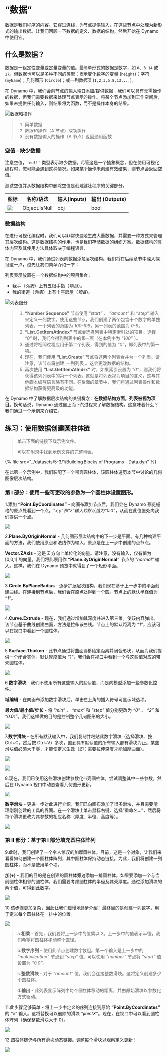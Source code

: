 # “数据”

数据是我们程序的内容。它穿过连线，为节点提供输入，在这些节点中处理为新形式的输出数据。让我们回顾一下数据的定义、数据的结构，然后开始在 Dynamo 中使用它。

## 什么是数据？

数据是一组定性变量或定量变量的值。最简单形式的数据是数字，如 `0`、`3.14` 或 `17`。但数据也可以是多种不同的类型：表示变化数字的变量 (`height`)；字符 (`myName`)；几何图形 (`Circle`)；或一列数据项 (`1,2,3,5,8,13,...`)。

在 Dynamo 中，我们会向节点的输入端口添加/提供数据 - 我们可以具有无需操作的数据，但我们需要数据来处理节点表示的操作。将某个节点添加到工作空间后，如果未提供任何输入，则结果将为函数，而不是操作本身的结果。

![数据和操作](../images/5-3/1/data-whatisdata.jpg)

> 1. 简单数据
> 2. 数据和操作（A 节点）成功执行
> 3. 没有数据输入的操作（A 节点）返回通用函数

### 空值 - 缺少数据

注意空值，`'null'` 类型表示缺少数据。尽管这是一个抽象概念，但在使用可视化编程时，您可能会遇到这种情况。如果某个操作未创建有效结果，则节点会返回空值。

测试空值并从数据结构中删除空值是创建健壮程序的关键部分。

| 图标                                                  | 名称/语法   | 输入(Inputs) | 输出 (Outputs) |
| ----------------------------------------------------- | ------------- | ------ | ------- |
| ![](../images/5-3/1/data-objectIsNull.jpg) | Object.IsNull | obj    | bool    |

### 数据结构

在进行可视化编程时，我们可以非常快速地生成大量数据，并需要一种方式来管理其层次结构。这是数据结构的作用，也是我们存储数据的组织方案。数据结构的具体内容及其使用方法具体取决于编程语言。

在 Dynamo 中，我们通过列表向数据添加层次结构。我们将在后续章节中深入探讨这一点，但先让我们简单介绍一下：

列表表示放置在一个数据结构中的项目集合：

* 我手（_列表_）上有五根手指（_项目_）。
* 我的街道（_列表_）上有十座房屋（_项目_）。

![列表细分](../images/5-3/1/data-datastructures.jpg)

> 1. **“Number Sequence”** 节点使用 _“start”_ 、 _“amount”_ 和 _“step”_ 输入来定义一列数字。使用这些节点，我们创建了两个包含十个数字的单独列表，一个列表的范围为 _100-109_，另一列表的范围为 _0-9_。
> 2. **“List.GetItemAtIndex”** 节点会选择列表中特定索引处的项目。选择 _“0”_ 时，我们会得到列表中的第一项（在本例中为 _“100”_ ）。
> 3. 通过将相同过程应用于第二个列表，得到的值为 _“0”_，即列表中的第一项。
> 4. 现在，我们使用 **“List.Create”** 节点将这两个列表合并为一个列表。请注意，该节点将创建_一列列表_。这会更改数据的结构。
> 5. 再次使用 **“List.GetItemAtIndex”** 时，如果索引设置为 _“0”_，则我们将获得该列列表中的第一个列表。这就是将列表视为项目的含义，这与其他脚本编写语言略有不同。在后面的章节中，我们将通过列表操作和数据结构获得更高级的功能。

在 Dynamo 中了解数据层次结构的关键概念：**在数据结构方面，列表被视为项目**。换句话说，Dynamo 通过自上而下的过程来了解数据结构。这意味着什么？我们通过一个示例来介绍它。

## 练习：使用数据创建圆柱体链

> 单击下面的链接下载示例文件。
>
> 可以在附录中找到示例文件的完整列表。

{% file src="../datasets/5-3/1/Building Blocks of Programs - Data.dyn" %}

在此第一个示例中，我们装配了一个带壳圆柱体，该圆柱体遍历本节中讨论的几何图像层次结构。

### 第 I 部分：使用一些可更改的参数为一个圆柱体设置图形。

1.添加 **“Point.ByCoordinates”** \- 向画布添加节点后，我们会在 Dynamo 预览栅格的原点处看到一个点。_“x,y”_和_“z”_输入的默认值为_“0.0”_，从而在此位置处向我们提供一个点。

![](../images/5-3/1/data-exercisestep1.jpg)

2\.**Plane.ByOriginNormal** \- 几何图形层次结构中的下一步是平面。有几种构建平面的方法，我们使用原点和法线作为输入。原点是在上一步中创建的点节点。

**Vector.ZAxis** \- 这是 Z 方向上单位化的向量。请注意，没有输入，仅有值为 [0,0,1] 的向量。我们将此项用作 **“Plane.ByOriginNormal”** 节点的 _“normal”_ 输入。这样，我们在 Dynamo 预览中就得到了一个矩形平面。

![](../images/5-3/1/data-exercisestep2.jpg)

3\.**Circle.ByPlaneRadius** \- 逐步扩展层次结构，我们现在基于上一步中的平面创建曲线。在连接到节点后，我们会在原点处得到一个圆。节点上的默认半径值为 _“1”_。

![](../images/5-3/1/data-exercisestep3.jpg)

4\.**Curve.Extrude** \- 现在，我们通过增加其深度并进入第三维，使该内容弹出。该节点基于曲线创建曲面，方法是拉伸该曲线。节点上的默认距离为 _“1”_，应该可以在视口中看到一个圆柱体。

![](../images/5-3/1/data-exercisestep4.jpg)

5\.**Surface.Thicken** \- 此节点通过将曲面偏移给定距离并闭合形状，从而为我们提供一个闭合实体。默认厚度值为 _“1”_，我们会在视口中看到一个与这些值对应的带壳圆柱体。

![](../images/5-3/1/data-exercisestep5.jpg)

6\.**数字滑块** \- 我们不使用所有这些输入的默认值，而是向模型添加一些参数化控件。

**域编辑** \- 在向画布添加数字滑块后，单击左上角的插入符号可显示域选项。

**最大值/最小值/步长** \- 将 _“min”_ 、 _“max”_ 和 _“step”_ 值分别更改为 _“0”_ 、 _“2”_ 和 _“0.01”_。我们这样做的目的是控制整个几何图形的大小。

![](../images/5-3/1/data-exercisestep6.gif)

7\.**数字滑块** \- 在所有默认输入中，我们复制并粘贴此数字滑块（选择滑块、按 Ctrl+C，然后按 Ctrl+V）多次，直到具有默认值的所有输入都有滑块为止。某些滑块值必须大于零，才能使定义生效（即：需要拉伸深度才能加厚曲面）。

![](../images/5-3/1/data-exercisestep7a.gif)

![](../images/5-3/1/data-exercisestep7b.gif)

8\.现在，我们已使用这些滑块创建参数化带壳圆柱体。尝试调整其中一些参数，然后在 Dynamo 视口中动态查看几何图形更新。

![](../images/5-3/1/data-exercisestep8a.gif)

**数字滑块** \- 更进一步对此进行介绍，我们已向画布添加了很多滑块，并且需要清理刚刚创建的工具的界面。在一个滑块上单击鼠标右键、选择“重命名...”，然后将每个滑块更改为其参数的相应名称（厚度、半径、高度等）。

![](../images/5-3/1/data-exercisestep8bstep.jpg)

### 第 II 部分：基于第 I 部分填充圆柱体阵列

9\.此时，我们创建了一个令人惊叹的加厚圆柱体。目前，这是一个对象，让我们来看看如何创建一个圆柱体阵列，其中圆柱体保持动态链接。为此，我们将创建一列圆柱体，而不是使用单个项。

**加(+)** \- 我们的目的是在创建的圆柱体旁边添加一排圆柱体。如果要添加一个与当前圆柱体相邻的圆柱体，我们需要考虑圆柱体的半径及其壳厚度。通过添加滑块的两个值，可得到此数字。

![](../images/5-3/1/data-exercisestep9.jpg)

10\.该步骤更加复杂，因此让我们缓慢地逐步介绍：最终目的是创建一列数字，用于定义每个圆柱体在一排中的位置。

![](../images/5-3/1/data-exercisestep10.jpg)

> a.**相乘** \- 首先，我们要将上一步中的值乘以 2。上一步中的值表示半径，我们希望将圆柱体移动整个直径。
>
> b.**数字序列** \- 使用此节点创建数字数组。第一个输入是上一步中的 _“multiplication”_ 节点到 _“step”_ 值。可以使用 _“number”_ 节点将 _“start”_ 值设置为 _“0.0”_。
>
> c.**整数滑块** \- 对于 _“amount”_ 值，我们会连接整数滑块。这将定义创建多少个圆柱体。
>
> d.**输出** \- 此列表显示阵列中每个圆柱体移动的距离，并由原始滑块以参数化方式驱动。

11\.此步骤足够简单 - 将上一步中定义的序列连接到原始 **“Point.ByCoordinates”** 的 _“x”_ 输入。这将替换可以删除的滑块 _“pointX”_。现在，在视口中可以看到圆柱体阵列（确保整数滑块大于 0）。

![](../images/5-3/1/data-exercisestep11.gif)

12\.圆柱体链仍与所有滑块动态链接。调整每个滑块以观察定义更新！

![](../images/5-3/1/data-exercisestep12.gif)
